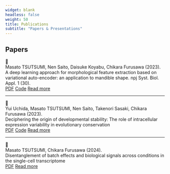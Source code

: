 ```yaml
---
widget: blank
headless: false
weight: 50
title: Publications
subtitle: "Papers & Presentations"
---
```


<div id="publications"></div>

## Papers

<div class="publication-item">
  <div class="publication-icon">📄</div>
  <div class="publication-content">
    <div class="authors">Masato TSUTSUMI, Nen Saito, Daisuke Koyabu, Chikara Furusawa (2023).</div>
    <div class="title">A deep learning approach for morphological feature extraction based on variational auto-encoder: an application to mandible shape. npj Syst. Biol. Appl. 1 (30).</div>
    <div class="links">
      <a href="https://doi.org/10.1038/s41540-023-00293-6">PDF</a>
      <a href="https://github.com/masa10223">Code</a>
      <a href='{{< relref "publication/_index.md" >}}'>Read more</a>
    </div>
  </div>
</div>

---

<div class="publication-item">
  <div class="publication-icon">📄</div>
  <div class="publication-content">
    <div class="authors">Yui Uchida, Masato TSUTSUMI, Nen Saito, Takenori Sasaki, Chikara Furusawa (2023).</div>
    <div class="title">Deciphering the origin of developmental stability: The role of intracellular expression variability in evolutionary conservation</div>
    <div class="links">
      <a href="https://onlinelibrary.wiley.com/doi/pdf/10.1111/ede.12473">PDF</a>
      <a href="https://github.com/masa10223/symmetry_analysis">Code</a>
      <a href='{{< relref "publication/_index.md" >}}'>Read more</a>
    </div>
  </div>
</div>

---

<div class="publication-item">
  <div class="publication-icon">📄</div>
  <div class="publication-content">
    <div class="authors">Masato TSUTSUMI, Chikara Furusawa (2024).</div>
    <div class="title">Disentanglement of batch effects and biological signals across conditions in the single-cell transcriptome</div>
    <div class="links">
      <a href="https://www.biorxiv.org/content/biorxiv/early/2025/04/16/2025.04.10.648296.full.pdf">PDF</a>
      <a href='{{< relref "publication/_index.md" >}}'>Read more</a>
    </div>
  </div>
</div>